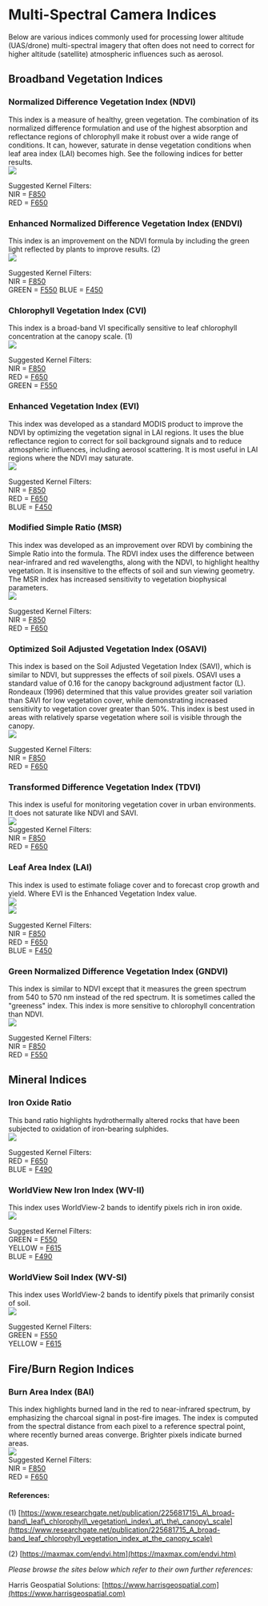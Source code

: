 # Multi-Spectral Camera Indices

Below are various indices commonly used for processing lower altitude \(UAS/drone\) multi-spectral imagery that often does not need to correct for higher altitude \(satellite\) atmospheric influences such as aerosol.

## Broadband Vegetation Indices

### Normalized Difference Vegetation Index \(NDVI\)

This index is a measure of healthy, green vegetation. The combination of its normalized difference formulation and use of the highest absorption and reflectance regions of chlorophyll make it robust over a wide range of conditions. It can, however, saturate in dense vegetation conditions when leaf area index \(LAI\) becomes high. See the following indices for better results.  
![](../.gitbook/assets/spectralindexformulandvi.gif)

Suggested Kernel Filters:  
NIR = [F850](https://www.mapir.camera/collections/kernel-camera-filters/products/f850)  
RED = [F650](https://www.mapir.camera/collections/kernel-camera-filters/products/f650)

### Enhanced Normalized Difference Vegetation Index \(ENDVI\)

This index is an improvement on the NDVI formula by including the green light reflected by plants to improve results. \(2\)  
![](../.gitbook/assets/endvi.jpg)

Suggested Kernel Filters:  
NIR = [F850](https://www.mapir.camera/collections/kernel-camera-filters/products/f850)  
GREEN = [F550](https://www.mapir.camera/collections/kernel-camera-filters/products/f550) BLUE = [F450](https://www.mapir.camera/collections/kernel-camera-filters/products/f450)

### Chlorophyll Vegetation Index \(CVI\)

This index is a broad-band VI specifically sensitive to leaf chlorophyll concentration at the canopy scale. \(1\)  
![](../.gitbook/assets/cvi-01.png)

Suggested Kernel Filters:  
NIR = [F850](https://www.mapir.camera/collections/kernel-camera-filters/products/f850)  
RED = [F650](https://www.mapir.camera/collections/kernel-camera-filters/products/f650)  
GREEN = [F550](https://www.mapir.camera/collections/kernel-camera-filters/products/f550)

### Enhanced Vegetation Index \(EVI\)

This index was developed as a standard MODIS product to improve the NDVI by optimizing the vegetation signal in LAI regions. It uses the blue reflectance region to correct for soil background signals and to reduce atmospheric influences, including aerosol scattering. It is most useful in LAI regions where the NDVI may saturate.  
![](../.gitbook/assets/spectralindexformulaevi%20%281%29.gif)

Suggested Kernel Filters:  
NIR = [F850](https://www.mapir.camera/collections/kernel-camera-filters/products/f850)  
RED = [F650](https://www.mapir.camera/collections/kernel-camera-filters/products/f650)  
BLUE = [F450](https://www.mapir.camera/collections/kernel-camera-filters/products/f450)

### Modified Simple Ratio \(MSR\)

This index was developed as an improvement over RDVI by combining the Simple Ratio into the formula. The RDVI index uses the difference between near-infrared and red wavelengths, along with the NDVI, to highlight healthy vegetation. It is insensitive to the effects of soil and sun viewing geometry. The MSR index has increased sensitivity to vegetation biophysical parameters.  
![](../.gitbook/assets/spectralindexformulamsr.gif)

Suggested Kernel Filters:  
NIR = [F850](https://www.mapir.camera/collections/kernel-camera-filters/products/f850)  
RED = [F650](https://www.mapir.camera/collections/kernel-camera-filters/products/f650)

### Optimized Soil Adjusted Vegetation Index \(OSAVI\)

This index is based on the Soil Adjusted Vegetation Index \(SAVI\), which is similar to NDVI, but suppresses the effects of soil pixels. OSAVI uses a standard value of 0.16 for the canopy background adjustment factor \(L\). Rondeaux \(1996\) determined that this value provides greater soil variation than SAVI for low vegetation cover, while demonstrating increased sensitivity to vegetation cover greater than 50%. This index is best used in areas with relatively sparse vegetation where soil is visible through the canopy.  
![](../.gitbook/assets/spectralindexformulaosavi.gif)

Suggested Kernel Filters:  
NIR = [F850](https://www.mapir.camera/collections/kernel-camera-filters/products/f850)  
RED = [F650](https://www.mapir.camera/collections/kernel-camera-filters/products/f650)

### Transformed Difference Vegetation Index \(TDVI\)

This index is useful for monitoring vegetation cover in urban environments. It does not saturate like NDVI and SAVI.  
![](../.gitbook/assets/spectralindexformulatdvi.gif)  
Suggested Kernel Filters:  
NIR = [F850](https://www.mapir.camera/collections/kernel-camera-filters/products/f850)  
RED = [F650](https://www.mapir.camera/collections/kernel-camera-filters/products/f650)

### Leaf Area Index \(LAI\)

This index is used to estimate foliage cover and to forecast crop growth and yield. Where EVI is the Enhanced Vegetation Index value.  
![](../.gitbook/assets/spectralindexformulalai.gif)  
![](../.gitbook/assets/spectralindexformulaevi.gif)

Suggested Kernel Filters:  
NIR = [F850](https://www.mapir.camera/collections/kernel-camera-filters/products/f850)  
RED = [F650](https://www.mapir.camera/collections/kernel-camera-filters/products/f650)  
BLUE = [F450](https://www.mapir.camera/collections/kernel-camera-filters/products/f450)

### Green Normalized Difference Vegetation Index \(GNDVI\)

This index is similar to NDVI except that it measures the green spectrum from 540 to 570 nm instead of the red spectrum. It is sometimes called the "greeness" index. This index is more sensitive to chlorophyll concentration than NDVI.  
![](../.gitbook/assets/spectralindexformulagndvi.gif)

Suggested Kernel Filters:  
NIR = [F850](https://www.mapir.camera/collections/kernel-camera-filters/products/f850)  
RED = [F550](https://www.mapir.camera/collections/kernel-camera-filters/products/f550)

## Mineral Indices

### Iron Oxide Ratio

This band ratio highlights hydrothermally altered rocks that have been subjected to oxidation of iron-bearing sulphides.  
![](../.gitbook/assets/spectralindexformulaironoxide.gif)

Suggested Kernel Filters:  
RED = [F650](https://www.mapir.camera/collections/kernel-camera-filters/products/f650)  
BLUE = [F490](https://www.mapir.camera/collections/kernel-camera-filters/products/f490)

### WorldView New Iron Index \(WV-II\)

This index uses WorldView-2 bands to identify pixels rich in iron oxide.  
![](../.gitbook/assets/spectralindexformulawv-ii.gif)

Suggested Kernel Filters:  
GREEN = [F550](https://www.mapir.camera/collections/kernel-camera-filters/products/f550)  
YELLOW = [F615](https://www.mapir.camera/collections/kernel-camera-filters/products/f615)  
BLUE = [F490](https://www.mapir.camera/collections/kernel-camera-filters/products/f490)

### WorldView Soil Index \(WV-SI\)

This index uses WorldView-2 bands to identify pixels that primarily consist of soil.  
![](../.gitbook/assets/spectralindexformulawv-si.gif)

Suggested Kernel Filters:  
GREEN = [F550](https://www.mapir.camera/collections/kernel-camera-filters/products/f550)  
YELLOW = [F615](https://www.mapir.camera/collections/kernel-camera-filters/products/f615)

## Fire/Burn Region Indices

### Burn Area Index \(BAI\)

This index highlights burned land in the red to near-infrared spectrum, by emphasizing the charcoal signal in post-fire images. The index is computed from the spectral distance from each pixel to a reference spectral point, where recently burned areas converge. Brighter pixels indicate burned areas.  
![](../.gitbook/assets/spectralindexformulabai.gif)  
Suggested Kernel Filters:  
NIR = [F850](https://www.mapir.camera/collections/kernel-camera-filters/products/f850)  
RED = [F650](https://www.mapir.camera/collections/kernel-camera-filters/products/f650)

#### References:

\(1\) [https://www.researchgate.net/publication/225681715\_A\_broad-band\_leaf\_chlorophyll\_vegetation\_index\_at\_the\_canopy\_scale](https://www.researchgate.net/publication/225681715_A_broad-band_leaf_chlorophyll_vegetation_index_at_the_canopy_scale)

\(2\) [https://maxmax.com/endvi.htm](https://maxmax.com/endvi.htm)

_Please browse the sites below which refer to their own further references:_

Harris Geospatial Solutions: [https://www.harrisgeospatial.com](https://www.harrisgeospatial.com)

